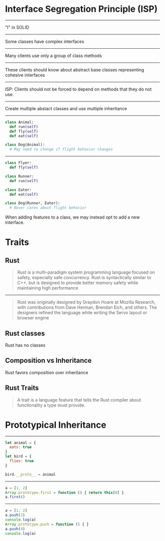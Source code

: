 Interface Segregation Principle (ISP)
=====================================

---

"I" in SOLID

---

Some classes have complex interfaces

---

Many clients use only a group of class methods

---

These clients should know about abstract base classes representing cohesive interfaces

---

ISP: Clients should not be forced to depend on methods that they do not use.

---

Create multiple abstact classes and use multiple inheritance

---

```python
class Animal:
  def run(self)
  def fly(self)
  def eat(self)

class Dog(Animal):
  # May need to change if flight behavior changes
```

---

```python
class Flyer:
  def fly(self)

class Runner:
  def run(self)

class Eater:
  def eat(self)

class Dog(Runner, Eater):
  # Never cares about flight behavior
```

When adding features to a class, we may instead opt to add a new interface.

Traits
======

Rust
----

> Rust is a multi-paradigm system programming language focused on safety, especially safe concurrency. Rust is syntactically similar to C++, but is designed to provide better memory safety while maintaining high performance

---

> Rust was originally designed by Graydon Hoare at Mozilla Research, with contributions from Dave Herman, Brendan Eich, and others. The designers refined the language while writing the Servo layout or browser engine 

Rust classes
------------

Rust has no classes

Composition vs Inheritance
--------------------------

Rust favors composition over inheritance

Rust Traits
-----------

> A trait is a language feature that tells the Rust compiler about functionality a type must provide.

Prototypical Inheritance
========================

---

```javascript
let animal = {
  eats: true
}
let bird = {
  flies: true
}

bird.__proto__ = animal
```

---

```javascript
a = [1, 2]
Array.prototype.first = function () { return this[0] }
a.first()
```

---

```javascript
a = [1, 2]
a.push(3)
console.log(a)
Array.prototype.push = function () { }
a.push(4)
console.log(a)
```
